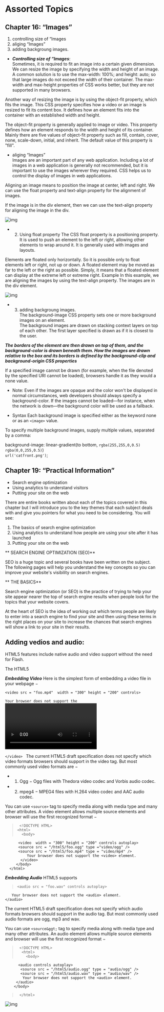 # Assorted Topics

## Chapter 16: “Images” 
1. controlling size of “Images
2. aliging “Images”
3. adding backgroung images.


*  ***Controlling size of “Images***:  
Sometimes, it is required to fit an image into a certain given dimension. We can resize the image by specifying the width and height of an image. A common solution is to use the max-width: 100%; and height: auto; so that large images do not exceed the width of their container. The max-width and max-height properties of CSS works better, but they are not supported in many browsers.

Another way of resizing the image is by using the object-fit property, which fits the image. This CSS property specifies how a video or an image is resized to fit its content box. It defines how an element fits into the container with an established width and height.

The object-fit property is generally applied to image or video. This property defines how an element responds to the width and height of its container. Mainly there are five values of object-fit property such as fill, contain, cover, none, scale-down, initial, and inherit. The default value of this property is "fill".

* aliging “Images”  
Images are an important part of any web application. Including a lot of images in a web application is generally not recommended, but it is important to use the images wherever they required. CSS helps us to control the display of images in web applications.

Aligning an image means to position the image at center, left and right. We can use the float property and text-align property for the alignment of images.

If the image is in the div element, then we can use the text-align property for aligning the image in the div.

![img](https://static.javatpoint.com/csspages/images/how-to-align-images-in-css.png)


* 2. Using float property
The CSS float property is a positioning property. It is used to push an element to the left or right, allowing other elements to wrap around it. It is generally used with images and layouts.

Elements are floated only horizontally. So it is possible only to float elements left or right, not up or down. A floated element may be moved as far to the left or the right as possible. Simply, it means that a floated element can display at the extreme left or extreme right.
Example
In this example, we are aligning the images by using the text-align property. The images are in the div element.

![img](https://static.javatpoint.com/csspages/images/how-to-align-images-in-css2.png)


* 3. adding backgroung images.  
The background-image CSS property sets one or more background images on an element.  
The background images are drawn on stacking context layers on top of each other. The first layer specified is drawn as if it is closest to the user.

***The borders of the element are then drawn on top of them, and the background-color is drawn beneath them. How the images are drawn relative to the box and its borders is defined by the background-clip and background-origin CSS properties***

If a specified image cannot be drawn (for example, when the file denoted by the specified URI cannot be loaded), browsers handle it as they would a none value.

* Note: Even if the images are opaque and the color won't be displayed in normal circumstances, web developers should always specify a background-color. If the images cannot be loaded—for instance, when the network is down—the background color will be used as a fallback.

* Syntax
Each background image is specified either as the keyword none or as an `<image>` value.

To specify multiple background images, supply multiple values, separated by a comma:

background-image:
  linear-gradient(to bottom, `rgba(255,255,0,0.5)`   
  `rgba(0,0,255,0.5)`)  
  `url('catfront.png')`;

## Chapter 19: “Practical Information”
*  Search engine optimization  
* Using analytics to understand visitors
* Putting your site on the web

There are entire books written about each of the topics covered in this chapter but I will introduce you to the key themes that each subject deals with and give you pointers for what you need to be considering. You will see:

1. The basics of search engine optimization
2. Using analytics to understand how people are using your site after it has launched
3. Putting your site on the web


** SEARCH ENGINE OPTIMIZATION (SEO)**   

SEO is a huge topic and several books have been written on the subject. The following pages will help you understand the key concepts so you can improve your website's visibility on search engines.

** THE BASICS**  

Search engine optimization (or SEO) is the practice of trying to help your site appear nearer the top of search engine results when people look for the topics that your website covers.

At the heart of SEO is the idea of working out which terms people are likely to enter into a search engine to find your site and then using these terms in the right places on your site to increase the chances that search engines will show a link to your site in their results.


## Adding vedios and audio:  

HTML5 features include native audio and video support without the need for Flash.

The HTML5 <audio> and <video> tags make it simple to add media to a website. You need to set src attribute to identify the media source and include a controls attribute so the user can play and pause the media.

***Embedding Video*** 
Here is the simplest form of embedding a video file in your webpage −

`<video src = "foo.mp4"  width = "300" height = "200" controls>`  

   `Your browser does not support the `<video> `element.`  

`</video>
`
The current HTML5 draft specification does not specify which video formats browsers should support in the video tag. But most commonly used video formats are −

* 1. Ogg − Ogg files with Thedora video codec and Vorbis audio codec.

* 2. mpeg4 − MPEG4 files with H.264 video codec and AAC audio codec.

You can use `<source>` tag to specify media along with media type and many other attributes. A video element allows multiple source elements and browser will use the first recognized format −


>      <!DOCTYPE HTML>
>     <html>
>       <body>
          <video  width = "300" height = "200" controls autoplay>
          <source src = "/html5/foo.ogg" type ="video/ogg" />
          <source src = "/html5/foo.mp4" type = "video/mp4" />
              Your browser does not support the <video> element.
           </video>
         </body>
      </html>


***Embedding Audio***
HTML5 supports <audio> tag which is used to embed sound content in an HTML or XHTML document as follows.

>     <audio src = "foo.wav" controls autoplay>  
       Your browser does not support the <audio> element.   
    </audio>


The current HTML5 draft specification does not specify which audio formats browsers should support in the audio tag. But most commonly used audio formats are ogg, mp3 and wav.

You can use `<source&ggt;` tag to specify media along with media type and many other attributes. An audio element allows multiple source elements and browser will use the first recognized format −

>      <!DOCTYPE HTML>
>       <html>
>         <body> 
          <audio controls autoplay>
           <source src = "/html5/audio.ogg" type = "audio/ogg" />
           <source src = "/html5/audio.wav" type = "audio/wav" />
            Your browser does not support the <audio> element.
         </audio>
        </body>
>      </html>  





![img](https://i.stack.imgur.com/ce4QL.png)